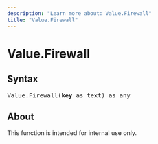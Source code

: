 ```yaml
---
description: "Learn more about: Value.Firewall"
title: "Value.Firewall"
---
```

# Value.Firewall

## Syntax

<pre>
Value.Firewall(<b>key</b> as text) as any
</pre>

## About

This function is intended for internal use only.
